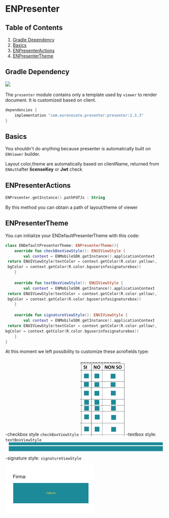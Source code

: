 # ENPresenter

## Table of Contents

1. [Gradle Dependency](#gradle-dependency)
2. [Basics](#basics)
3. [ENPresenterActions](#ENPresenterActions)
4. [ENPresenterTheme](#ENPresenterTheme)

## Gradle Dependency

![](https://badgen.net/badge/stable/1.3.3/blue)

The `presenter` module contains only a template used by `viewer` to render document. It is customized based on client.

```gradle
dependencies {
    implementation "com.euronovate.presenter:presenter:1.3.3"
}
```
## Basics

You shouldn't do anything because presenter is automatically built on `ENViewer` builder.

Layout color,theme are automatically based on clientName, returned from `ENAuth`after **licenseKey** or **Jwt** check

## ENPresenterActions

```kotlin
ENPresenter.getInstance().pathPdfJs : String
```
By this method you can obtain a path of layout/theme of viewer

## ENPresenterTheme

You can initialize your ENDefaultPresenterTheme with this code:

```kotlin
class ENDefaultPresenterTheme: ENPresenterTheme(){  
    override fun checkBoxViewStyle(): ENUIViewStyle {  
        val context = ENMobileSDK.getInstance().applicationContext  
 return ENUIViewStyle(textColor = context.getColor(R.color.yellow),  
 bgColor = context.getColor(R.color.bguserinfosignaturebox))  
    }  
  
    override fun textBoxViewStyle(): ENUIViewStyle {  
        val context = ENMobileSDK.getInstance().applicationContext  
 return ENUIViewStyle(textColor = context.getColor(R.color.yellow),  
 bgColor = context.getColor(R.color.bguserinfosignaturebox))  
    }  
  
    override fun signatureViewStyle(): ENUIViewStyle {  
        val context = ENMobileSDK.getInstance().applicationContext  
 return ENUIViewStyle(textColor = context.getColor(R.color.yellow),   
bgColor = context.getColor(R.color.bguserinfosignaturebox))  
    }  
}
```

At this moment we left possibility to customize these acrofields type:

-checkbox style `checkBoxViewStyle`
![checkbox](checkbox.png)
-textbox style: `textBoxViewStyle`
![textfield](textfield.png)
-signature style: `signatureViewStyle`

![signaturefield](signaturefield.png)

